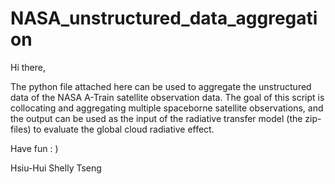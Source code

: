 # NASA_unstructured_data_aggregation
Hi there, 
 
 The python file attached here can be used to aggregate the unstructured data of the NASA A-Train satellite observation data. The goal of this script is collocating and aggregating multiple spaceborne satellite observations, and the output can be used as the input of the radiative transfer model (the zip-files) to evaluate the global cloud radiative effect.
 
Have fun : ) 

Hsiu-Hui Shelly Tseng  
 
